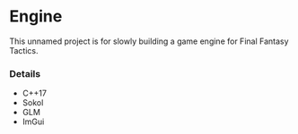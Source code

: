 # Engine

This unnamed project is for slowly building a game engine for Final Fantasy Tactics.

### Details

- C++17
- Sokol
- GLM
- ImGui
